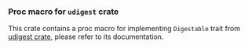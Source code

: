 ### Proc macro for `udigest` crate

This crate contains a proc macro for implementing `Digestable` trait
from [udigest crate](https://docs.rs/udigest), please refer to its
documentation.
